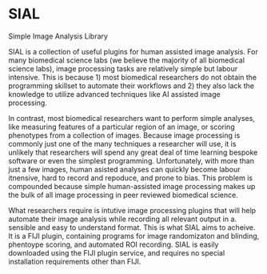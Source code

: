 # SIAL
Simple Image Analysis Library

SIAL is a collection of useful plugins for human assisted image analysis. For many biomedical science labs (we believe the majority of all biomedical science labs), image processing tasks are relatively simple but labour intensive. This is because 1) most biomedical researchers do not obtain the programming skillset to automate their workflows and 2) they also lack the knowledge to utilize advanced techniques like AI assisted image processing. 

In contrast, most biomedical researchers want to perform simple analyses, like measuring features of a particular region of an image, or scoring phenotypes from a collection of images. Because image processing is commonly just one of the many techniques a researcher will use, it is unlikely that researchers will spend any great deal of time learning bespoke software or even the simplest programming. Unfortunately, with more than just a few images, human asisted analyses can quickly become labour itnensive, hard to record and repoduce, and prone to bias. This problem is compounded because simple human-assisted image processing makes up the bulk of all image processing in peer reviewed biomedical science.

What researchers require is intutive image processing plugins that will help automate their image analysis while recording all relevant output in a. sensible and easy to understand format. This is what SIAL aims to acheive. It is a FIJI plugin, containing programs for image randomizaton and blinding, phentoype scoring, and automated ROI recording. SIAL is easily downloaded using the FIJI plugin service, and requires no special installation requirements other than FIJI.

